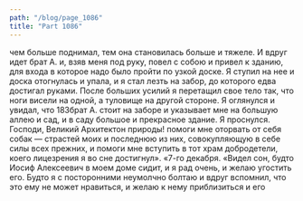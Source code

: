 ```yaml
---
path: "/blog/page_1086"
title: "Part 1086"
---
```


чем больше поднимал, тем она становилась больше и тяжеле. И вдруг идет брат А. и, взяв меня под руку, повел с собою и привел к зданию, для входа в которое надо было пройти по узкой доске. Я ступил на нее и доска отогнулась и упала, и я стал лезть на забор, до которого едва достигал руками. После больших усилий я перетащил свое тело так, что ноги висели на одной, а туловище на другой стороне. Я оглянулся и увидал, что 183брат А. стоит на заборе и указывает мне на большую аллею и сад, и в саду большое и прекрасное здание. Я проснулся. Господи, Великий Архитектон природы! помоги мне оторвать от себя собак — страстей моих и последнюю из них, совокупляющую в себе силы всех прежних, и помоги мне вступить в тот храм добродетели, коего лицезрения я во сне достигнул».
«7-го декабря.
«Видел сон, будто Иосиф Алексеевич в моем доме сидит, и я рад очень, и желаю угостить его. Будто я с посторонними неумолчно болтаю и вдруг вспомнил, что это ему не может нравиться, и желаю к нему приблизиться и его 

